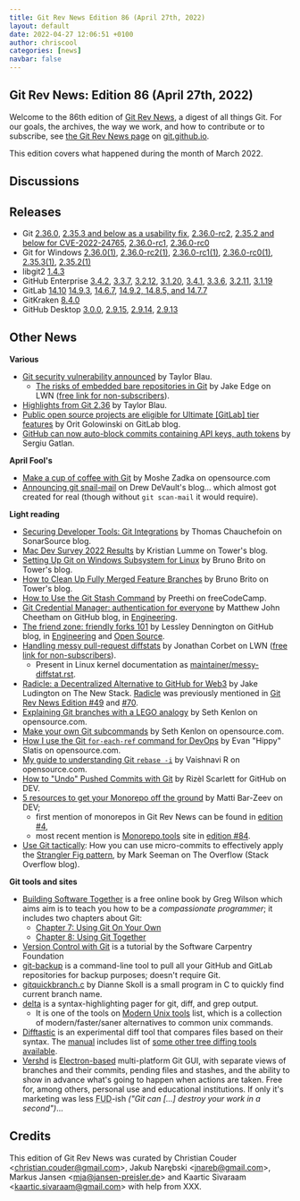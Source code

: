 ```yaml
---
title: Git Rev News Edition 86 (April 27th, 2022)
layout: default
date: 2022-04-27 12:06:51 +0100
author: chriscool
categories: [news]
navbar: false
---
```


## Git Rev News: Edition 86 (April 27th, 2022)

Welcome to the 86th edition of [Git Rev News](https://git.github.io/rev_news/rev_news/),
a digest of all things Git. For our goals, the archives, the way we work, and how to contribute or to
subscribe, see [the Git Rev News page](https://git.github.io/rev_news/rev_news/) on [git.github.io](http://git.github.io).

This edition covers what happened during the month of March 2022.

## Discussions

<!---
### General
-->

<!---
### Reviews
-->

<!---
### Support
-->

<!---
## Developer Spotlight:
-->

## Releases

+ Git [2.36.0](https://public-inbox.org/git/xmqqh76qz791.fsf@gitster.g/),
[2.35.3 and below as a usability fix](https://public-inbox.org/git/xmqq1qy04iqa.fsf@gitster.g/),
[2.36.0-rc2](https://public-inbox.org/git/xmqqfsmib5el.fsf@gitster.g/),
[2.35.2 and below for CVE-2022-24765](https://public-inbox.org/git/xmqqv8veb5i6.fsf@gitster.g/),
[2.36.0-rc1](https://public-inbox.org/git/xmqqy20fjgpy.fsf@gitster.g/),
[2.36.0-rc0](https://public-inbox.org/git/xmqqo81gpokn.fsf@gitster.g/)
+ Git for Windows [2.36.0(1)](https://github.com/git-for-windows/git/releases/tag/v2.36.0.windows.1),
[2.36.0-rc2(1)](https://github.com/git-for-windows/git/releases/tag/v2.36.0-rc2.windows.1),
[2.36.0-rc1(1)](https://github.com/git-for-windows/git/releases/tag/v2.36.0-rc1.windows.1),
[2.36.0-rc0(1)](https://github.com/git-for-windows/git/releases/tag/v2.36.0-rc0.windows.1),
[2.35.3(1)](https://github.com/git-for-windows/git/releases/tag/v2.35.3.windows.1),
[2.35.2(1)](https://github.com/git-for-windows/git/releases/tag/v2.35.2.windows.1)
+ libgit2 [1.4.3](https://github.com/libgit2/libgit2/releases/tag/v1.4.3)
+ GitHub Enterprise [3.4.2](https://help.github.com/enterprise-server@3.4/admin/release-notes#3.4.2),
[3.3.7](https://help.github.com/enterprise-server@3.3/admin/release-notes#3.3.7),
[3.2.12](https://help.github.com/enterprise-server@3.2/admin/release-notes#3.2.12),
[3.1.20](https://help.github.com/enterprise-server@3.1/admin/release-notes#3.1.20),
[3.4.1](https://help.github.com/enterprise-server@3.4/admin/release-notes#3.4.1),
[3.3.6](https://help.github.com/enterprise-server@3.3/admin/release-notes#3.3.6),
[3.2.11](https://help.github.com/enterprise-server@3.2/admin/release-notes#3.2.11),
[3.1.19](https://help.github.com/enterprise-server@3.1/admin/release-notes#3.1.19)
+ GitLab [14.10](https://about.gitlab.com/releases/2022/04/22/gitlab-14-10-released/)
[14.9.3](https://about.gitlab.com/releases/2022/04/12/gitlab-14-9-3-released/),
[14.6.7](https://about.gitlab.com/releases/2022/04/01/gitlab-14-6-7-released/),
[14.9.2, 14.8.5, and 14.7.7](https://about.gitlab.com/releases/2022/03/31/critical-security-release-gitlab-14-9-2-released/)
+ GitKraken [8.4.0](https://support.gitkraken.com/release-notes/current)
+ GitHub Desktop [3.0.0](https://desktop.github.com/release-notes/),
[2.9.15](https://desktop.github.com/release-notes/),
[2.9.14](https://desktop.github.com/release-notes/),
[2.9.13](https://desktop.github.com/release-notes/)

## Other News

__Various__

+ [Git security vulnerability announced](https://github.blog/2022-04-12-git-security-vulnerability-announced/)
  by Taylor Blau.
    + [The risks of embedded bare repositories in Git](https://lwn.net/Articles/892755/)
      by Jake Edge on LWN ([free link for non-subscribers](https://lwn.net/SubscriberLink/892755/a087f0c8092e873e/)).
+ [Highlights from Git 2.36](https://github.blog/2022-04-18-highlights-from-git-2-36/)
  by Taylor Blau.
+ [Public open source projects are eligible for Ultimate [GitLab] tier features](https://about.gitlab.com/blog/2022/02/04/ultimate-perks-for-open-source-projects/)
  by Orit Golowinski on GitLab blog.
+ [GitHub can now auto-block commits containing API keys, auth tokens](https://www.bleepingcomputer.com/news/security/github-can-now-auto-block-commits-containing-api-keys-auth-tokens/)
  by Sergiu Gatlan.


__April Fool's__

+ [Make a cup of coffee with Git](https://opensource.com/article/22/4/brew-coffee-git-command)
  by Moshe Zadka on opensource\.com
+ [Announcing git snail-mail](https://drewdevault.com/2022/04/01/git-snail-mail.html)
  on Drew DeVault's blog... which almost got created for real (though without `git scan-mail` it would require).


__Light reading__

+ [Securing Developer Tools: Git Integrations](https://blog.sonarsource.com/securing-developer-tools-git-integrations)
  by Thomas Chauchefoin on SonarSource blog.
+ [Mac Dev Survey 2022 Results](https://www.git-tower.com/blog/mac-dev-survey-2022-results/) by Kristian Lumme on Tower's blog.
+ [Setting Up Git on Windows Subsystem for Linux](https://www.git-tower.com/blog/git-wsl/) by Bruno Brito on Tower's blog.
+ [How to Clean Up Fully Merged Feature Branches](https://www.git-tower.com/blog/how-to-clean-up-merged-feature-branches/) by Bruno Brito on Tower's blog.
+ [How to Use the Git Stash Command](https://www.freecodecamp.org/news/git-stash-commands/)
  by Preethi on freeCodeCamp.
+ [Git Credential Manager: authentication for everyone](https://github.blog/2022-04-07-git-credential-manager-authentication-for-everyone/)
  by Matthew John Cheetham on GitHub blog, in [Engineering](https://github.blog/category/engineering/).
+ [The friend zone: friendly forks 101](https://github.blog/2022-04-25-the-friend-zone-friendly-forks-101/)
  by Lessley Dennington on GitHub blog, in [Engineering](https://github.blog/category/engineering/) and [Open Source](https://github.blog/category/open-source/).
+ [Handling messy pull-request diffstats](https://lwn.net/Articles/889760/)
  by Jonathan Corbet on LWN ([free link for non-subscribers](https://lwn.net/SubscriberLink/889760/1b10fc1d270a0874/)).
    + Present in Linux kernel documentation as [maintainer/messy-diffstat.rst](https://github.com/torvalds/linux/blob/master/Documentation/maintainer/messy-diffstat.rst).
+ [Radicle: a Decentralized Alternative to GitHub for Web3](https://thenewstack.io/radicle-a-decentralized-alternative-to-github-for-web3/)
  by Jake Ludington on The New Stack. [Radicle](https://radicle.xyz/) was previously mentioned in
  [Git Rev News Edition #49](https://git.github.io/rev_news/2019/03/20/edition-49/) and [#70](https://git.github.io/rev_news/2020/12/26/edition-70/).
+ [Explaining Git branches with a LEGO analogy](https://opensource.com/article/22/4/git-branches)
  by Seth Kenlon on opensource\.com.
+ [Make your own Git subcommands](https://opensource.com/article/22/4/customize-git-subcommands)
  by Seth Kenlon on opensource\.com.
+ [How I use the Git `for-each-ref` command for DevOps](https://opensource.com/article/22/4/git-each-ref-command)
  by Evan "Hippy" Slatis on opensource\.com.
+ [My guide to understanding Git `rebase -i`](https://opensource.com/article/22/4/manage-git-commits-rebase-i-command)
  by Vaishnavi R on opensource\.com.
+ [How to "Undo" Pushed Commits with Git](https://dev.to/github/how-to-undo-pushed-commits-with-git-2pe6)
  by Rizèl Scarlett for GitHub on DEV.
+ [5 resources to get your Monorepo off the ground](https://dev.to/mbarzeev/5-resources-to-get-your-monorepo-off-the-ground-3mlp)
  by Matti Bar-Zeev on DEV; 
    + first mention of monorepos in Git Rev News can be found in [edition #4](https://git.github.io/rev_news/2015/06/03/edition-4/),
    + most recent mention is [Monorepo.tools](https://monorepo.tools/) site in [edition #84](https://git.github.io/rev_news/2022/02/28/edition-84/).
+ [Use Git tactically](https://stackoverflow.blog/2022/04/06/use-git-tactically/):
  How you can use micro-commits to effectively apply the [Strangler Fig pattern](https://martinfowler.com/bliki/StranglerFigApplication.html),
  by Mark Seeman on The Overflow (Stack Overflow blog).


__Git tools and sites__

+ [Building Software Together](https://buildtogether.tech/) is a free online book by Greg Wilson
  which aims aim is to teach you how to be a _compassionate programmer_;
  it includes two chapters about Git:
    + [Chapter 7: Using Git On Your Own](https://buildtogether.tech/git-solo/)
    + [Chapter 8: Using Git Together](https://buildtogether.tech/git-team/)
+ [Version Control with Git](https://swcarpentry.github.io/git-novice/index.html)
  is a tutorial by the Software Carpentry Foundation
+ [git-backup](https://github.com/ChappIO/git-backup) is a command-line tool
  to pull all your GitHub and GitLab repositories for backup purposes; doesn't require Git.
+ [gitquickbranch.c](https://dianne.skoll.ca/hacks/gitquickbranch.c)
  by Dianne Skoll is a small program in C to quickly find current branch name.
+ [delta](https://github.com/dandavison/delta) is a syntax-highlighting pager
  for git, diff, and grep output.
    + It is one of the tools on [Modern Unix tools](https://github.com/ibraheemdev/modern-unix) list,
      which is a collection of modern/faster/saner alternatives to common unix commands.
+ [Difftastic](https://github.com/Wilfred/difftastic)
  is an experimental diff tool that compares files based on their syntax.
  The [manual](https://difftastic.wilfred.me.uk/) includes list of
  [some other tree diffing tools available](https://difftastic.wilfred.me.uk/tree_diffing.html).
+ [Vershd](https://vershd.io/) is [Electron-based](https://www.electronjs.org/apps?q=git)
  multi-platform Git GUI, with separate views of branches and their commits, pending files and stashes,
  and the ability to show in advance what's going to happen when actions are taken.
  Free for, among others, personal use and educational institutions.
  If only it's marketing was less <abbr title="Fear, uncertainty, and doubt">FUD</abbr>-ish
  _("Git can [...] destroy your work in a second")_...


## Credits

This edition of Git Rev News was curated by
Christian Couder &lt;<christian.couder@gmail.com>&gt;,
Jakub Narębski &lt;<jnareb@gmail.com>&gt;,
Markus Jansen &lt;<mja@jansen-preisler.de>&gt; and
Kaartic Sivaraam &lt;<kaartic.sivaraam@gmail.com>&gt;
with help from XXX.

